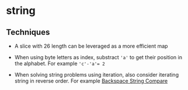 # string

## Techniques

- A slice with 26 length can be leveraged as a more efficient map

- When using byte letters as index, substract `'a'` to get their position in the alphabet. For example `'c'-'a'= 2`

- When solving string problems using iteration, also consider iterating string in reverse order. For example [Backspace String Compare](https://leetcode.com/problems/backspace-string-compare/)